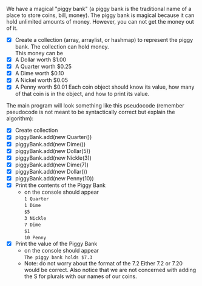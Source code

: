 We have a magical "piggy bank" (a piggy bank is the traditional name of a place to store coins, bill, money). The piggy bank is magical because it can hold unlimited amounts of money. However, you can not get the money out of it.

- [x] Create a collection (array, arraylist, or hashmap) to represent the piggy bank. The collection can hold money.  
This money can be
- [x] A Dollar worth $1.00
- [x] A Quarter worth $0.25
- [x] A Dime worth $0.10
- [x] A Nickel worth $0.05
- [x] A Penny worth $0.01
Each coin object should know its value, how many of that coin is in the object, and how to print its value.

The main program will look something like this pseudocode (remember pseudocode is not meant to be syntactically correct but explain the algorithm):

- [x] Create collection
- [x] piggyBank.add(new Quarter())
- [x] piggyBank.add(new Dime())
- [x] piggyBank.add(new Dollar(5))
- [x] piggyBank.add(new Nickle(3))
- [x] piggyBank.add(new Dime(7))
- [x] piggyBank.add(new Dollar())
- [x] piggyBank.add(new Penny(10))
- [x] Print the contents of the Piggy Bank
  * on the console should appear  
    `1 Quarter`  
    `1 Dime`  
    `$5`  
    `3 Nickle`  
    `7 Dime`  
    `$1`  
    `10 Penny`  
- [x] Print the value of the Piggy Bank
  * on the console should appear  
    `The piggy bank holds $7.3`  
  * Note: do not worry about the format of the 7.2 Either 7.2 or 7.20 would be correct. Also notice that we are not concerned with adding the S for plurals with our names of our coins.
